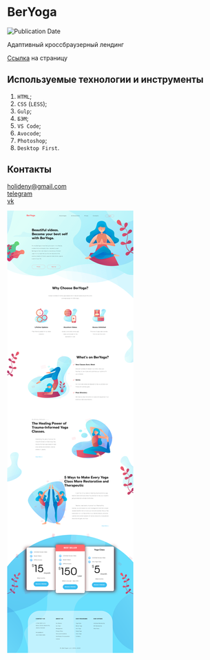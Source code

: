 # BerYoga
![Publication Date](https://img.shields.io/static/v1?label=Release%20Date&message=01.05.2019&color=brightgreen&style=flat-square)

Адаптивный кроссбраузерный лендинг

[Ссылка](https://holiden.github.io/portfolio/BerYoga/index.html) на страницу

## Используемые технологии и инструменты
1. `HTML`;
2. `CSS` (`LESS`);
3. `Gulp`;
4. `БЭМ`;
5. `VS Code`;
6. `Avocode`;
7. `Photoshop`;
8. `Desktop First`.

## Контакты
<holideny@gmail.com>  
[telegram](https://t.me/holiden)  
[vk](https://vk.com/holiden)

![Screenshot макета](https://github.com/Holiden/BerYoga/blob/master/source/images/screenshot.png)
